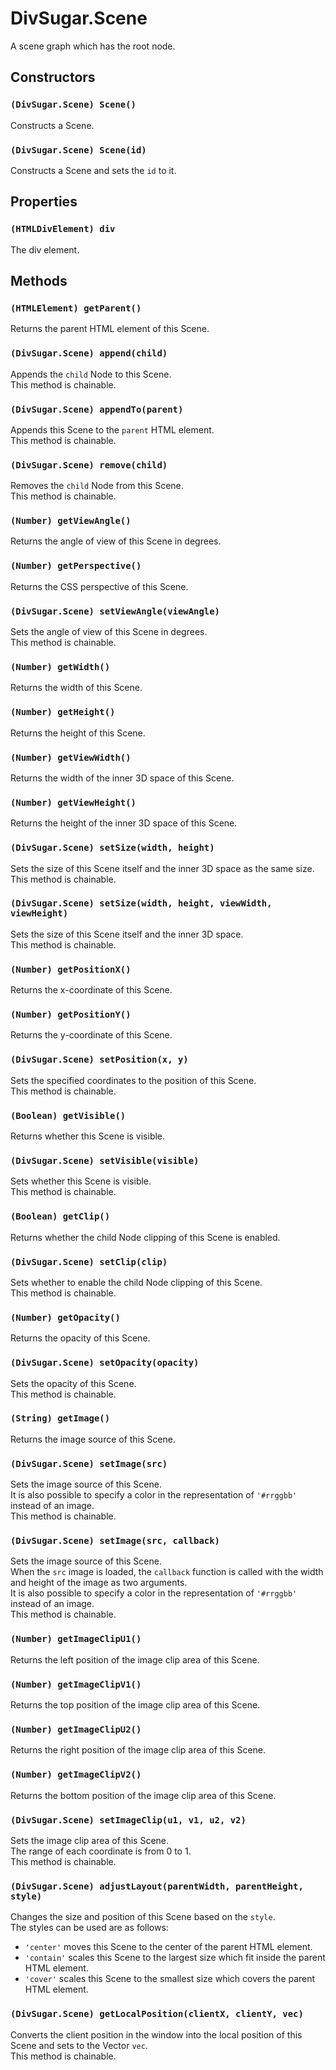 DivSugar.Scene
==============

A scene graph which has the root node.

Constructors
------------

### `(DivSugar.Scene) Scene()`
Constructs a Scene.

### `(DivSugar.Scene) Scene(id)`
Constructs a Scene and sets the `id` to it.

Properties
----------

### `(HTMLDivElement) div`
The div element.

Methods
-------

### `(HTMLElement) getParent()`
Returns the parent HTML element of this Scene.

### `(DivSugar.Scene) append(child)`
Appends the `child` Node to this Scene.  
This method is chainable.

### `(DivSugar.Scene) appendTo(parent)`
Appends this Scene to the `parent` HTML element.  
This method is chainable.

### `(DivSugar.Scene) remove(child)`
Removes the `child` Node from this Scene.  
This method is chainable.

### `(Number) getViewAngle()`
Returns the angle of view of this Scene in degrees.

### `(Number) getPerspective()`
Returns the CSS perspective of this Scene.

### `(DivSugar.Scene) setViewAngle(viewAngle)`
Sets the angle of view of this Scene in degrees.  
This method is chainable.

### `(Number) getWidth()`
Returns the width of this Scene.

### `(Number) getHeight()`
Returns the height of this Scene.

### `(Number) getViewWidth()`
Returns the width of the inner 3D space of this Scene.

### `(Number) getViewHeight()`
Returns the height of the inner 3D space of this Scene.

### `(DivSugar.Scene) setSize(width, height)`
Sets the size of this Scene itself and the inner 3D space as the same size.  
This method is chainable.

### `(DivSugar.Scene) setSize(width, height, viewWidth, viewHeight)`
Sets the size of this Scene itself and the inner 3D space.  
This method is chainable.

### `(Number) getPositionX()`
Returns the x-coordinate of this Scene.

### `(Number) getPositionY()`
Returns the y-coordinate of this Scene.

### `(DivSugar.Scene) setPosition(x, y)`
Sets the specified coordinates to the position of this Scene.  
This method is chainable.

### `(Boolean) getVisible()`
Returns whether this Scene is visible.

### `(DivSugar.Scene) setVisible(visible)`
Sets whether this Scene is visible.  
This method is chainable.

### `(Boolean) getClip()`
Returns whether the child Node clipping of this Scene is enabled.

### `(DivSugar.Scene) setClip(clip)`
Sets whether to enable the child Node clipping of this Scene.  
This method is chainable.

### `(Number) getOpacity()`
Returns the opacity of this Scene.

### `(DivSugar.Scene) setOpacity(opacity)`
Sets the opacity of this Scene.  
This method is chainable.

### `(String) getImage()`
Returns the image source of this Scene.

### `(DivSugar.Scene) setImage(src)`
Sets the image source of this Scene.  
It is also possible to specify a color in the representation of `'#rrggbb'` instead of an image.  
This method is chainable.

### `(DivSugar.Scene) setImage(src, callback)`
Sets the image source of this Scene.  
When the `src` image is loaded, the `callback` function is called with the width and height of the image as two arguments.  
It is also possible to specify a color in the representation of `'#rrggbb'` instead of an image.  
This method is chainable.

### `(Number) getImageClipU1()`
Returns the left position of the image clip area of this Scene.

### `(Number) getImageClipV1()`
Returns the top position of the image clip area of this Scene.

### `(Number) getImageClipU2()`
Returns the right position of the image clip area of this Scene.

### `(Number) getImageClipV2()`
Returns the bottom position of the image clip area of this Scene.

### `(DivSugar.Scene) setImageClip(u1, v1, u2, v2)`
Sets the image clip area of this Scene.  
The range of each coordinate is from 0 to 1.  
This method is chainable.

### `(DivSugar.Scene) adjustLayout(parentWidth, parentHeight, style)`
Changes the size and position of this Scene based on the `style`.  
The styles can be used are as follows:
- `'center'` moves this Scene to the center of the parent HTML element.
- `'contain'` scales this Scene to the largest size which fit inside the parent HTML element.
- `'cover'` scales this Scene to the smallest size which covers the parent HTML element.

### `(DivSugar.Scene) getLocalPosition(clientX, clientY, vec)`
Converts the client position in the window into the local position of this Scene and sets to the Vector `vec`.  
This method is chainable.
